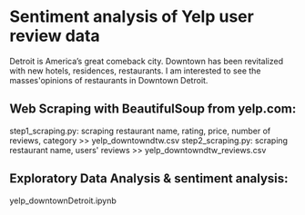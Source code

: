 # Sentiment analysis of Yelp user review data
Detroit is America’s great comeback city. Downtown has been revitalized with new hotels, residences, restaurants. 
I am interested to see the masses'opinions of restaurants in Downtown Detroit.
## Web Scraping with BeautifulSoup from yelp.com:
step1_scraping.py: scraping restaurant name, rating, price, number of reviews, category >> yelp_downtowndtw.csv 
step2_scraping.py: scraping restaurant name, users' reviews >> yelp_downtowndtw_reviews.csv 
## Exploratory Data Analysis & sentiment analysis:
yelp_downtownDetroit.ipynb
